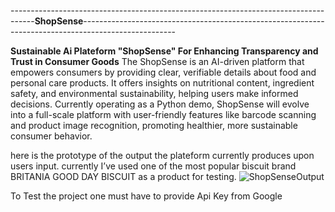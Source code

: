   ------------------------------------------------------------------------------------**ShopSense**-----------------------------------------------------------------------------------------------------

  
**Sustainable Ai Plateform "ShopSense" For Enhancing Transparency and Trust in Consumer Goods**
 The ShopSense is an AI-driven platform that empowers consumers by providing clear, verifiable details about food and personal care products.
It offers insights on nutritional content, ingredient safety, and environmental sustainability, helping users make informed decisions. 
Currently operating as a Python demo, ShopSense will evolve
into a full-scale platform with user-friendly features like barcode scanning and product
image recognition, promoting healthier, more sustainable consumer behavior.


here is the prototype of the output the plateform currently produces upon users input. currently I’ve used one of the most popular biscuit brand BRITANIA GOOD DAY
BISCUIT  as a product for testing.
![ShopSenseOutput](https://github.com/user-attachments/assets/cb66688c-ecd0-41d7-b50a-037656564e4e)

To Test the project one must have to provide Api Key from Google
